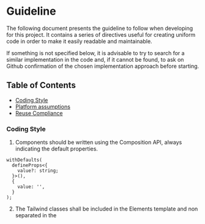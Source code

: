<!--
SPDX-FileCopyrightText: NOI Techpark <digital@noi.bz.it>

SPDX-License-Identifier: CC0-1.0
-->

# Guideline

The following document presents the guideline to follow when developing for this project. It contains a series of directives useful for creating uniform code in order to make it easily readable and maintainable.

If something is not specified below, it is advisable to try to search for a similar implementation in the code and, if it cannot be found, to ask on Github confirmation of the chosen implementation approach before starting.

## Table of Contents

- [Coding Style](#coding-style)
- [Platform assumptions](#platform-assumptions)
- [Reuse Compliance](#reuse-compliance)

### Coding Style

1. Components should be written using the Composition API, always indicating the default properties.

```
withDefaults(
  defineProps<{
    value?: string;
  }>(),
  {
    value: '',
  }
);
```

2. The Tailwind classes shall be included in the Elements template and non separated in the <style> section of the component.
3. Date manipulation should be performed using the date-fns library [https://date-fns.org/](https://date-fns.org/).
4. SVGs should be inserted without fixed dimensions, without safety spaces, and without specifying the fill/stroke color. Instead, the currentColor property should be used.
5. Plugins/libraries that are not useful throughout the project should only be included asynchronously in the individual component and not in main.ts, using the following method:

```
const MyLibrary = defineAsyncComponent(() =>
  import('my-library')
);
```

6. All types must be clearly defined. Using "any" as a type is not recommended. If you think you really need the "any" type, please ask on GitHub before.
7. Before developing any new component, it should be verified that it is not already present in /src/components/.
8. All texts must be inserted as translatable strings, with the corresponding English translation in /src/locales/en.json.
9. Before any PR, all commented-out code should be removed, or if it is necessary to release it because it is highly likeable that it will be reused in the near future, leaving a NOTE that specifies the reason.
10. Please make sure that the code compiles (running "npm run build") and passes the linting tasks. In addition, please make sure that your branch is up-to-date with the current development branch.

### Platform assumptions

1. The DetailView and QuickView are designed to be generated through configuration files, differentiated according to the type of dataset. These files are located in the path /src/config/DATASET_NAME/DATASET_NAME.VIEW_TYPE.ts. For example, in /src/config/odhActivityPoi/odhActivityPoi.quickView.ts, you can see the configuration of the QuickView for points of interest.
2. If the views define their respective components from the configuration file, they must use the ComponentRender component. To include the components with the ComponentRender component, they must be defined in /src/components/registerForComponentRender.js, and then the related components must be placed in the /src/components/ folder, using the following extension: "forRender". Eg, a component called Table that can ben rendered using the ComponentRender component, must be called Table.forRender.vue. Plus, all components built to be rendered with the ComponentRender, must respect the following predefined structure details:

```
1. If a components emits a data update, it must always call the emit event called "update" passing the data of the update as an object of type ForRenderComponentEmit >>> { prop: string, value: any } >>> is this correct?
2. TODO?
```

3. The list of components included in registerForComponentRender.ts must be entered in alphabetical order.
4. As a general rule, avoid retrieving data within your component. If it's necessary to do so, please ask for before on GitHub.

### Reuse Compliance

1. All files either have to be mentioned in the [dep5](/.reuse/dep5) file of the project or contain a header containing SPDX copyright and licensing information.
2. Files which cannot recieve a header e.g. .json or .png files should not have a respective FILE_NAME.FILE_EXT.license file (as would also compliant with the REUSE standards) but rather be mentioned in the dep5 file.
3. Configuration or informative files e.g. .md or .config.js files should be licensed CC0-1.0, preferably within their header. 
4. Source code files should be licensed AGPL-3.0-or-later, preferably within their header. 
